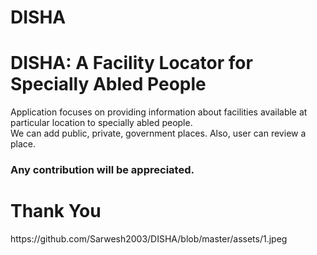 # DISHA
<h1>DISHA: A Facility Locator for Specially Abled People</h1>
Application focuses on providing information about facilities available at particular location to specially abled people.<br/>
We can add public, private, government places.
Also, user can review a place.
<h3>Any contribution will be appreciated.</h3>
<h1>Thank You</h1>
https://github.com/Sarwesh2003/DISHA/blob/master/assets/1.jpeg
